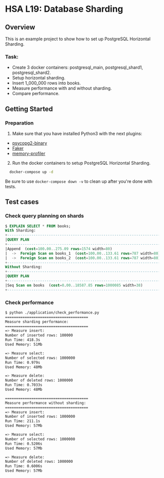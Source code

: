 # HSA L19: Database Sharding

## Overview
This is an example project to show how to set up PostgreSQL Horizontal Sharding.

### Task:
* Create 3 docker containers: postgresql_main, postgresql_shard1, postgresql_shard2.
* Setup horizontal sharding.
* Insert 1_000_000 rows into books.
* Measure performance with and without sharding.
* Compare performance.


## Getting Started

### Preparation
1. Make sure that you have installed Python3 with the next plugins:
- [psycopg2-binary](https://pypi.org/project/psycopg2-binary/)
- [Faker](https://pypi.org/project/Faker/)
- [memory-profiler](https://pypi.org/project/memory-profiler/)

2. Run the docker containers to setup PostgreSQL Horizontal Sharding.
```bash
  docker-compose up -d
```

Be sure to use ```docker-compose down -v``` to clean up after you're done with tests.

## Test cases

### Check query planning on shards
```sql
$ EXPLAIN SELECT * FROM books;
With Sharding:
+----------------------------------------------------------------------+
|QUERY PLAN                                                            |
+----------------------------------------------------------------------+
|Append  (cost=100.00..275.09 rows=1574 width=80)                      |
|  ->  Foreign Scan on books_1  (cost=100.00..133.61 rows=787 width=80)|
|  ->  Foreign Scan on books_2  (cost=100.00..133.61 rows=787 width=80)|
+----------------------------------------------------------------------+
Without Sharding:
+-----------------------------------------------------------------------+
|QUERY PLAN                                                             |
+-----------------------------------------------------------------------+
|Seq Scan on books  (cost=0.00..18587.85 rows=1000085 width=38)         |
+-----------------------------------------------------------------------+

```

### Check performance
```bash
$ python ./application/check_performance.py
======================================
Measure sharding performance:
======================================
=> Measure insert:
Number of inserted rows: 100000
Run Time: 418.3s
Used Memory: 51Mb

=> Measure select:
Number of selected rows: 1000000
Run Time: 0.979s
Used Memory: 48Mb

=> Measure delete:
Number of deleted rows: 1000000
Run Time: 0.7033s
Used Memory: 48Mb

======================================
Measure performance without sharding:
======================================
=> Measure insert:
Number of inserted rows: 1000000
Run Time: 211.1s
Used Memory: 57Mb

=> Measure select:
Number of selected rows: 1000000
Run Time: 0.5206s
Used Memory: 57Mb

=> Measure delete:
Number of deleted rows: 1000000
Run Time: 0.6006s
Used Memory: 57Mb
```
